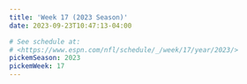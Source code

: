 ```yaml
---
title: 'Week 17 (2023 Season)'
date: 2023-09-23T10:47:13-04:00

# See schedule at:
# <https://www.espn.com/nfl/schedule/_/week/17/year/2023/>
pickemSeason: 2023
pickemWeek: 17
---
```

